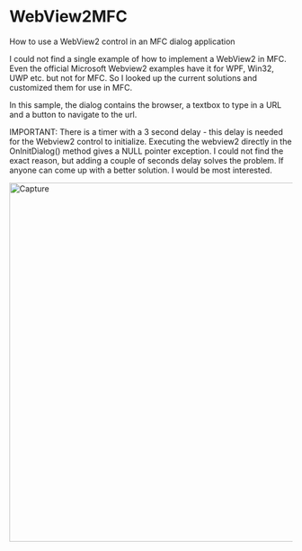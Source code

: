 # WebView2MFC
How to use a WebView2 control in an MFC dialog application

I could not find a single example of how to implement a WebView2 in MFC. Even the official Microsoft Webview2 examples have it for WPF, Win32, UWP etc. but not for MFC. So I looked up the current solutions and customized them for use in MFC.

In this sample, the dialog contains the browser, a textbox to type in a URL and a button to navigate to the url.


IMPORTANT: There is a timer with a 3 second delay - this delay is needed for the Webview2 control to initialize. Executing the webview2 directly in the OnInitDialog() method gives a NULL pointer exception. I could not find the exact reason, but adding a couple of seconds delay solves the problem. If anyone can come up with a better solution. I would be most interested.



<img width="1018" height="639" alt="Capture" src="https://github.com/user-attachments/assets/20399276-9d29-4a17-ae68-ff9c84cf3db7" />
